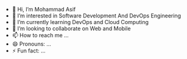 - 👋 Hi, I’m Mohammad Asif 
- 👀 I’m interested in Software Development And DevOps Engineering
- 🌱 I’m currently learning DevOps and Cloud Computing
- 💞️ I’m looking to collaborate on Web and Mobile
- 📫 How to reach me ...
- 😄 Pronouns: ...
- ⚡ Fun fact: ...

<!---
awali16/awali16 is a ✨ special ✨ repository because its `README.md` (this file) appears on your GitHub profile.
You can click the Preview link to take a look at your changes.
--->
